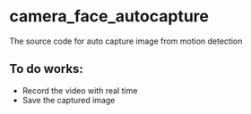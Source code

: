 # camera_face_autocapture
The source code for auto capture image from motion detection

## To do works:
- Record the video with real time
- Save the captured image
